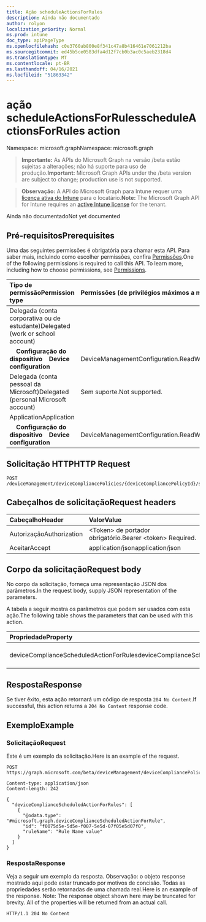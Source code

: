 ```yaml
---
title: Ação scheduleActionsForRules
description: Ainda não documentado
author: rolyon
localization_priority: Normal
ms.prod: intune
doc_type: apiPageType
ms.openlocfilehash: c0e3760ab800e8f341c47a8b416461e7061212ba
ms.sourcegitcommit: ed45b5ce0583dfa4d12f7cb0b3ac0c5aeb2318d4
ms.translationtype: MT
ms.contentlocale: pt-BR
ms.lasthandoff: 04/16/2021
ms.locfileid: "51863342"
---
```

# <a name="scheduleactionsforrules-action"></a><span data-ttu-id="67193-103">ação scheduleActionsForRules</span><span class="sxs-lookup"><span data-stu-id="67193-103">scheduleActionsForRules action</span></span>

<span data-ttu-id="67193-104">Namespace: microsoft.graph</span><span class="sxs-lookup"><span data-stu-id="67193-104">Namespace: microsoft.graph</span></span>

> <span data-ttu-id="67193-105">**Importante:** As APIs do Microsoft Graph na versão /beta estão sujeitas a alterações; não há suporte para uso de produção.</span><span class="sxs-lookup"><span data-stu-id="67193-105">**Important:** Microsoft Graph APIs under the /beta version are subject to change; production use is not supported.</span></span>

> <span data-ttu-id="67193-106">**Observação:** A API do Microsoft Graph para Intune requer uma [licença ativa do Intune](https://go.microsoft.com/fwlink/?linkid=839381) para o locatário.</span><span class="sxs-lookup"><span data-stu-id="67193-106">**Note:** The Microsoft Graph API for Intune requires an [active Intune license](https://go.microsoft.com/fwlink/?linkid=839381) for the tenant.</span></span>

<span data-ttu-id="67193-107">Ainda não documentado</span><span class="sxs-lookup"><span data-stu-id="67193-107">Not yet documented</span></span>

## <a name="prerequisites"></a><span data-ttu-id="67193-108">Pré-requisitos</span><span class="sxs-lookup"><span data-stu-id="67193-108">Prerequisites</span></span>
<span data-ttu-id="67193-p101">Uma das seguintes permissões é obrigatória para chamar esta API. Para saber mais, incluindo como escolher permissões, confira [Permissões](/graph/permissions-reference).</span><span class="sxs-lookup"><span data-stu-id="67193-p101">One of the following permissions is required to call this API. To learn more, including how to choose permissions, see [Permissions](/graph/permissions-reference).</span></span>

|<span data-ttu-id="67193-111">Tipo de permissão</span><span class="sxs-lookup"><span data-stu-id="67193-111">Permission type</span></span>|<span data-ttu-id="67193-112">Permissões (de privilégios máximos a mínimos)</span><span class="sxs-lookup"><span data-stu-id="67193-112">Permissions (from most to least privileged)</span></span>|
|:---|:---|
|<span data-ttu-id="67193-113">Delegada (conta corporativa ou de estudante)</span><span class="sxs-lookup"><span data-stu-id="67193-113">Delegated (work or school account)</span></span>||
| <span data-ttu-id="67193-114">&nbsp; &nbsp; **Configuração do dispositivo**</span><span class="sxs-lookup"><span data-stu-id="67193-114">&nbsp; &nbsp; **Device configuration**</span></span> | <span data-ttu-id="67193-115">DeviceManagementConfiguration.ReadWrite.All</span><span class="sxs-lookup"><span data-stu-id="67193-115">DeviceManagementConfiguration.ReadWrite.All</span></span>|
|<span data-ttu-id="67193-116">Delegada (conta pessoal da Microsoft)</span><span class="sxs-lookup"><span data-stu-id="67193-116">Delegated (personal Microsoft account)</span></span>|<span data-ttu-id="67193-117">Sem suporte.</span><span class="sxs-lookup"><span data-stu-id="67193-117">Not supported.</span></span>|
|<span data-ttu-id="67193-118">Application</span><span class="sxs-lookup"><span data-stu-id="67193-118">Application</span></span>||
| <span data-ttu-id="67193-119">&nbsp; &nbsp; **Configuração do dispositivo**</span><span class="sxs-lookup"><span data-stu-id="67193-119">&nbsp; &nbsp; **Device configuration**</span></span> | <span data-ttu-id="67193-120">DeviceManagementConfiguration.ReadWrite.All</span><span class="sxs-lookup"><span data-stu-id="67193-120">DeviceManagementConfiguration.ReadWrite.All</span></span>|

## <a name="http-request"></a><span data-ttu-id="67193-121">Solicitação HTTP</span><span class="sxs-lookup"><span data-stu-id="67193-121">HTTP Request</span></span>
<!-- {
  "blockType": "ignored"
}
-->
``` http
POST /deviceManagement/deviceCompliancePolicies/{deviceCompliancePolicyId}/scheduleActionsForRules
```

## <a name="request-headers"></a><span data-ttu-id="67193-122">Cabeçalhos de solicitação</span><span class="sxs-lookup"><span data-stu-id="67193-122">Request headers</span></span>
|<span data-ttu-id="67193-123">Cabeçalho</span><span class="sxs-lookup"><span data-stu-id="67193-123">Header</span></span>|<span data-ttu-id="67193-124">Valor</span><span class="sxs-lookup"><span data-stu-id="67193-124">Value</span></span>|
|:---|:---|
|<span data-ttu-id="67193-125">Autorização</span><span class="sxs-lookup"><span data-stu-id="67193-125">Authorization</span></span>|<span data-ttu-id="67193-126">&lt;Token&gt; de portador obrigatório.</span><span class="sxs-lookup"><span data-stu-id="67193-126">Bearer &lt;token&gt; Required.</span></span>|
|<span data-ttu-id="67193-127">Aceitar</span><span class="sxs-lookup"><span data-stu-id="67193-127">Accept</span></span>|<span data-ttu-id="67193-128">application/json</span><span class="sxs-lookup"><span data-stu-id="67193-128">application/json</span></span>|

## <a name="request-body"></a><span data-ttu-id="67193-129">Corpo da solicitação</span><span class="sxs-lookup"><span data-stu-id="67193-129">Request body</span></span>
<span data-ttu-id="67193-130">No corpo da solicitação, forneça uma representação JSON dos parâmetros.</span><span class="sxs-lookup"><span data-stu-id="67193-130">In the request body, supply JSON representation of the parameters.</span></span>

<span data-ttu-id="67193-131">A tabela a seguir mostra os parâmetros que podem ser usados com esta ação.</span><span class="sxs-lookup"><span data-stu-id="67193-131">The following table shows the parameters that can be used with this action.</span></span>

|<span data-ttu-id="67193-132">Propriedade</span><span class="sxs-lookup"><span data-stu-id="67193-132">Property</span></span>|<span data-ttu-id="67193-133">Tipo</span><span class="sxs-lookup"><span data-stu-id="67193-133">Type</span></span>|<span data-ttu-id="67193-134">Descrição</span><span class="sxs-lookup"><span data-stu-id="67193-134">Description</span></span>|
|:---|:---|:---|
|<span data-ttu-id="67193-135">deviceComplianceScheduledActionForRules</span><span class="sxs-lookup"><span data-stu-id="67193-135">deviceComplianceScheduledActionForRules</span></span>|<span data-ttu-id="67193-136">Coleção [deviceComplianceScheduledActionForRule](../resources/intune-deviceconfig-devicecompliancescheduledactionforrule.md)</span><span class="sxs-lookup"><span data-stu-id="67193-136">[deviceComplianceScheduledActionForRule](../resources/intune-deviceconfig-devicecompliancescheduledactionforrule.md) collection</span></span>|<span data-ttu-id="67193-137">Ainda não documentado</span><span class="sxs-lookup"><span data-stu-id="67193-137">Not yet documented</span></span>|



## <a name="response"></a><span data-ttu-id="67193-138">Resposta</span><span class="sxs-lookup"><span data-stu-id="67193-138">Response</span></span>
<span data-ttu-id="67193-139">Se tiver êxito, esta ação retornará um código de resposta `204 No Content`.</span><span class="sxs-lookup"><span data-stu-id="67193-139">If successful, this action returns a `204 No Content` response code.</span></span>

## <a name="example"></a><span data-ttu-id="67193-140">Exemplo</span><span class="sxs-lookup"><span data-stu-id="67193-140">Example</span></span>

### <a name="request"></a><span data-ttu-id="67193-141">Solicitação</span><span class="sxs-lookup"><span data-stu-id="67193-141">Request</span></span>
<span data-ttu-id="67193-142">Este é um exemplo da solicitação.</span><span class="sxs-lookup"><span data-stu-id="67193-142">Here is an example of the request.</span></span>
``` http
POST https://graph.microsoft.com/beta/deviceManagement/deviceCompliancePolicies/{deviceCompliancePolicyId}/scheduleActionsForRules

Content-type: application/json
Content-length: 242

{
  "deviceComplianceScheduledActionForRules": [
    {
      "@odata.type": "#microsoft.graph.deviceComplianceScheduledActionForRule",
      "id": "f0075d5e-5d5e-f007-5e5d-07f05e5d07f0",
      "ruleName": "Rule Name value"
    }
  ]
}
```

### <a name="response"></a><span data-ttu-id="67193-143">Resposta</span><span class="sxs-lookup"><span data-stu-id="67193-143">Response</span></span>
<span data-ttu-id="67193-p102">Veja a seguir um exemplo da resposta. Observação: o objeto response mostrado aqui pode estar truncado por motivos de concisão. Todas as propriedades serão retornadas de uma chamada real.</span><span class="sxs-lookup"><span data-stu-id="67193-p102">Here is an example of the response. Note: The response object shown here may be truncated for brevity. All of the properties will be returned from an actual call.</span></span>
``` http
HTTP/1.1 204 No Content
```







